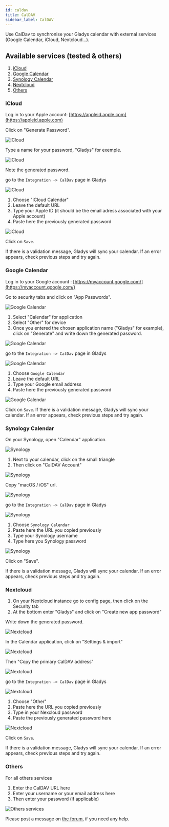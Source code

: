 ```yaml
---
id: caldav
title: CalDAV
sidebar_label: CalDAV
---
```


Use CalDav to synchronise your Gladys calendar with external services (Google Calendar, iCloud, Nextcloud...).

## Available services (tested & others)

1. [iCloud](#icloud)
2. [Google Calendar](#google-calendar)
3. [Synology Calendar](#synology-calendar)
4. [Nextcloud](#nextcloud)
5. [Others](#others)

### iCloud

Log in to your Apple account: [https://appleid.apple.com](https://appleid.apple.com)

Click on "Generate Password".

![iCloud](../../static/img/docs/en/configuration/caldav/apple_1_app_password.png)

Type a name for your password, "Gladys" for exemple.

![iCloud](../../static/img/docs/en/configuration/caldav/apple_2_password_modal.png)

Note the generated password.

go to the `Integration -> CalDav` page in Gladys

![iCloud](../../static/img/docs/en/configuration/caldav/apple_3_integration.png)

1. Choose "iCloud Calendar"
2. Leave the default URL
3. Type your Apple ID (it should be the email adress associated with your Apple account)
4. Paste here the previously generated password

![iCloud](../../static/img/docs/en/configuration/caldav/apple_4_apple_config.png)

Click on `Save`.

If there is a validation message, Gladys will sync your calendar. If an error appears, check previous steps and try again.

### Google Calendar

Log in to your Google account : [https://myaccount.google.com/](https://myaccount.google.com/)

Go to security tabs and click on "App Passwords".

![Google Calendar](../../static/img/docs/en/configuration/caldav/google_1_app_password.png)

1. Select "Calendar" for application
2. Select "Other" for device
3. Once you entered the chosen application name ("Gladys" for example), click on "Generate" and write down the generated password.

![Google Calendar](../../static/img/docs/en/configuration/caldav/google_2_generate.png)

go to the `Integration -> CalDav` page in Gladys

![Google Calendar](../../static/img/docs/en/configuration/caldav/apple_3_integration.png)

1. Choose `Google Calendar`
2. Leave the default URL
3. Type your Google email address
4. Paste here the previously generated password

![Google Calendar](../../static/img/docs/en/configuration/caldav/google_4_google_config.png)

Click on `Save`. If there is a validation message, Gladys will sync your calendar. If an error appears, check previous steps and try again.

### Synology Calendar

On your Synology, open "Calendar" application.

![Synology](../../static/img/docs/en/configuration/caldav/synology_1_app_calendar.png)

1. Next to your calendar, click on the small triangle
2. Then click on "CalDAV Account"

![Synology](../../static/img/docs/en/configuration/caldav/synology_2_app_calendar.png)

Copy "macOS / iOS" url.

![Synology](../../static/img/docs/en/configuration/caldav/synology_3_calendar_url.png)

go to the `Integration -> CalDav` page in Gladys

![Synology](../../static/img/docs/en/configuration/caldav/apple_3_integration.png)

1. Choose `Synology Calendar`
2. Paste here the URL you copied previously
3. Type your Synology username
4. Type here you Synology password

![Synology](../../static/img/docs/en/configuration/caldav/apple_4_apple_config.png)

Click on "Save".

If there is a validation message, Gladys will sync your calendar. If an error appears, check previous steps and try again.

### Nextcloud

1. On your Nextcloud instance go to config page, then click on the Security tab
2. At the bottom enter "Gladys" and click on "Create new app password"

Write down the generated password.

![Nextcloud](../../static/img/docs/en/configuration/caldav/nextcloud_1_app_password.png)

In the Calendar application, click on "Settings & import"

![Nextcloud](../../static/img/docs/en/configuration/caldav/nextcloud_2_config.png)

Then "Copy the primary CalDAV address"

![Nextcloud](../../static/img/docs/en/configuration/caldav/nextcloud_3_config_url.png)

go to the `Integration -> CalDav` page in Gladys

![Nextcloud](../../static/img/docs/en/configuration/caldav/apple_3_integration.png)

1. Choose "Other"
2. Paste here the URL you copied previously
3. Type in your Nexcloud password
4. Paste the previously generated password here

![Nextcloud](../../static/img/docs/en/configuration/caldav/apple_4_apple_config.png)

Click on `Save`.

If there is a validation message, Gladys will sync your calendar. If an error appears, check previous steps and try again.

### Others

For all others services

1. Enter the CalDAV URL here
2. Enter your username or your email address here
3. Then enter your password (if applicable)

![Others services](../../static/img/docs/en/configuration/caldav/other_config.png)

Please post a message on [the forum](https://en-community.gladysassistant.com), if you need any help.